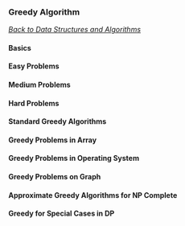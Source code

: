 ### Greedy Algorithm

[_Back to Data Structures and Algorithms_](../readme.md)

#### Basics
#### Easy Problems
#### Medium Problems
#### Hard Problems
#### Standard Greedy Algorithms
#### Greedy Problems in Array
#### Greedy Problems in Operating System
#### Greedy Problems on Graph
#### Approximate Greedy Algorithms for NP Complete
#### Greedy for Special Cases in DP
#### 